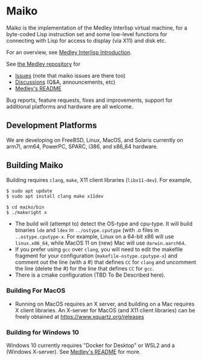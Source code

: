 # Maiko

Maiko is the implementation of the Medley Interlisp virtual machine, for a
byte-coded Lisp instruction set and some low-level functions for
connecting with Lisp for access to display (via X11) and disk etc.

For an overview, see [Medley Interlisp Introduction](https://github.com/Interlisp/medley/wiki/Medley-Interlisp-Introduction).

See [the Medley repository](https://github.org/Interlisp/medley) for
* [Issues](https://github.com/Interlisp/medley/issues) (note that maiko issues are there too)
* [Discussions](https://github.com/Interlisp/medley/discussions) (Q&A, announcements, etc)
* [Medley's README](https://github.com/Interlisp/medley/blob/master/README.md)

Bug reports, feature requests, fixes and improvements, support for additional platforms and hardware are all welcome.

## Development Platforms

We are developing on FreeBSD, Linux, MacOS, and Solaris currently
on arm7l, arm64, PowerPC, SPARC, i386, and x86_64 hardware.


## Building Maiko

Building requires `clang`, `make`, X11 client libraries (`libx11-dev`). For example, 

``` sh
$ sudo apt update
$ sudo apt install clang make x11dev
```

```
$ cd maiko/bin
$ ./makeright x
```

* The build will (attempt to) detect the OS-type and cpu-type. It will build binaries `lde` and `ldex` in `../ostype.cputype` (with .o files in `..ostype.cputype-x`. For example, Linux on a 64-bit x86 will use `linux.x86_64`, while MacOS 11 on (new) Mac will use `darwin.aarch64`.
* If you prefer using `gcc` over `clang`, you will need to edit the makefile fragment for your configuration (`makefile-ostype.cputype-x`) and comment out the line (with a #) that defines `CC` for `clang` and uncomment the line (delete the #) for the line that defines `CC` for `gcc`.
* There is a cmake configuration (TBD To Be Described here).

### Building For MacOS

* Running on MacOS requires an X server, and building on a Mac requires X client libraries.
An X-server for MacOS (and X11 client libraries) can be freely obtained at https://www.xquartz.org/releases

### Building for Windows 10

Windows 10 currently requires "Docker for Desktop" or WSL2 and a (Windows X-server).
See [Medley's README](https://github.com/Interlisp/medley/blob/master/README.md) for more.

